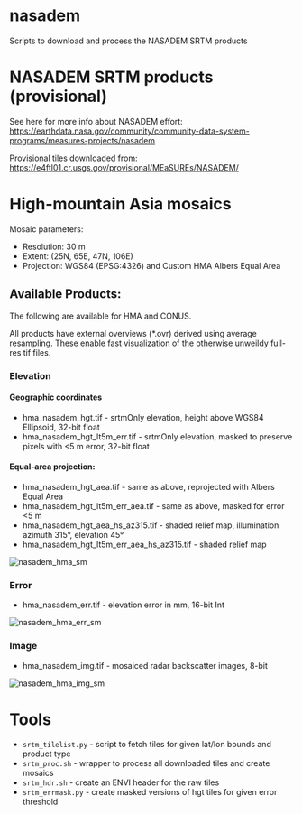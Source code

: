 # nasadem
Scripts to download and process the NASADEM SRTM products

# NASADEM SRTM products (provisional)

See here for more info about NASADEM effort: https://earthdata.nasa.gov/community/community-data-system-programs/measures-projects/nasadem

Provisional tiles downloaded from: https://e4ftl01.cr.usgs.gov/provisional/MEaSUREs/NASADEM/

# High-mountain Asia mosaics

Mosaic parameters:
- Resolution: 30 m
- Extent: (25N, 65E, 47N, 106E)
- Projection: WGS84 (EPSG:4326) and Custom HMA Albers Equal Area

## Available Products:

The following are available for HMA and CONUS.  

All products have external overviews (*.ovr) derived using average resampling.  These enable fast visualization of the otherwise unweildy full-res tif files.

### Elevation

#### Geographic coordinates
- hma_nasadem_hgt.tif - srtmOnly elevation, height above WGS84 Ellipsoid, 32-bit float
- hma_nasadem_hgt_lt5m_err.tif - srtmOnly elevation, masked to preserve pixels with <5 m error, 32-bit float

#### Equal-area projection:
- hma_nasadem_hgt_aea.tif - same as above, reprojected with Albers Equal Area
- hma_nasadem_hgt_lt5m_err_aea.tif - same as above, masked for error <5 m
- hma_nasadem_hgt_aea_hs_az315.tif - shaded relief map, illumination azimuth 315°, elevation 45°
- hma_nasadem_hgt_lt5m_err_aea_hs_az315.tif - shaded relief map

![nasadem_hma_sm](https://user-images.githubusercontent.com/1103530/33039139-dcd13178-cdeb-11e7-9624-6faccd7af3ac.jpg)

### Error
- hma_nasadem_err.tif - elevation error in mm, 16-bit Int

![nasadem_hma_err_sm](https://user-images.githubusercontent.com/1103530/33039134-dca8ec90-cdeb-11e7-9e22-8485e869fb9a.jpg)

### Image
- hma_nasadem_img.tif - mosaiced radar backscatter images, 8-bit

![nasadem_hma_img_sm](https://user-images.githubusercontent.com/1103530/33039136-dcbce3b2-cdeb-11e7-9191-af22b690db98.jpg)

# Tools

- `srtm_tilelist.py` - script to fetch tiles for given lat/lon bounds and product type
- `srtm_proc.sh` - wrapper to process all downloaded tiles and create mosaics
- `srtm_hdr.sh` - create an ENVI header for the raw tiles
- `srtm_errmask.py` - create masked versions of hgt tiles for given error threshold
